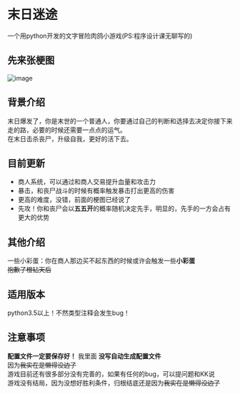 # 末日迷途
一个用python开发的文字冒险肉鸽小游戏(PS:程序设计课无聊写的)

## 先来张梗图
![image](https://github.com/user-attachments/assets/21fe0afb-dddf-4100-bd9b-19b96b946c9f)

## 背景介绍
末日爆发了，你是末世的一个普通人，你要通过自己的判断和选择去决定你接下来走的路，必要的时候还需要一点点的运气。<br>
在末日击杀丧尸，升级自我，更好的活下去。

## 目前更新
- 商人系统，可以通过和商人交易提升血量和攻击力
- 暴击，和丧尸战斗的时候有概率触发暴击打出更高的伤害
- 更高的难度，没错，前面的梗图已经说了
- 先攻！你和丧尸会以**五五开**的概率随机决定先手，明显的，先手的一方会占有更大的优势
  
## 其他介绍
一些小彩蛋：你在商人那边买不起东西的时候或许会触发一些**小彩蛋**<br>
~~抱歉了橙钻天后~~

## 适用版本
python3.5以上！不然类型注释会发生bug！

## 注意事项
**配置文件一定要保存好！**
我里面
**没写自动生成配置文件**<br>
因为~~我实在是懒得没边了~~<br>
游戏目前还有很多部分没有完善的，如果有任何的bug，可以提问题和KK说<br>
游戏没有结局，因为没想好胜利条件，归根结底还是因为~~我实在是懒得没边了~~
